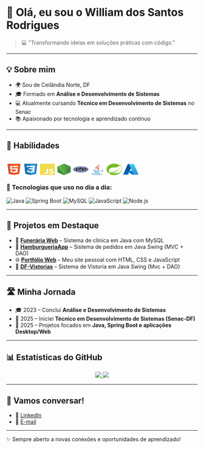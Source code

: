 # 👋 Olá, eu sou o William dos Santos Rodrigues  

> 💻 "Transformando ideias em soluções práticas com código."  

---

## 💡 Sobre mim
- 🌍 Sou de Ceilândia Norte, DF  
- 🎓 Formado em **Análise e Desenvolvimento de Sistemas**  
- 💻 Atualmente cursando **Técnico em Desenvolvimento de Sistemas** no Senac  
- 📚 Apaixonado por tecnologia e aprendizado contínuo  

---

## 🚀 Habilidades
<div style="display: inline_block"><br/>
  <img align="center" alt="HTML" height="30" width="40" src="https://raw.githubusercontent.com/devicons/devicon/master/icons/html5/html5-original.svg">
  <img align="center" alt="CSS" height="30" width="40" src="https://raw.githubusercontent.com/devicons/devicon/master/icons/css3/css3-original.svg">
  <img align="center" alt="JavaScript" height="30" width="40" src="https://raw.githubusercontent.com/devicons/devicon/master/icons/javascript/javascript-plain.svg">
  <img align="center" alt="NodeJS" height="30" width="40" src="https://raw.githubusercontent.com/devicons/devicon/master/icons/nodejs/nodejs-original.svg">
  <img align="center" alt="PHP" height="30" width="40" src="https://raw.githubusercontent.com/devicons/devicon/master/icons/php/php-original.svg">
  <img align="center" alt="Java" height="30" width="40" src="https://raw.githubusercontent.com/devicons/devicon/master/icons/java/java-original.svg">
  <img align="center" alt="Spring" height="30" width="40" src="https://raw.githubusercontent.com/devicons/devicon/master/icons/spring/spring-original.svg">
  <img align="center" alt="Azure" height="30" width="40" src="https://raw.githubusercontent.com/devicons/devicon/master/icons/azure/azure-original.svg">
</div>  

### 🔧 Tecnologias que uso no dia a dia:
![Java](https://img.shields.io/badge/Java-ED8B00?style=for-the-badge&logo=java&logoColor=white)
![Spring Boot](https://img.shields.io/badge/Spring_Boot-6DB33F?style=for-the-badge&logo=springboot&logoColor=white)
![MySQL](https://img.shields.io/badge/MySQL-4479A1?style=for-the-badge&logo=mysql&logoColor=white)
![JavaScript](https://img.shields.io/badge/JavaScript-F7DF1E?style=for-the-badge&logo=javascript&logoColor=black)
![Node.js](https://img.shields.io/badge/Node.js-43853D?style=for-the-badge&logo=node.js&logoColor=white)

---

## 📌 Projetos em Destaque
- 🏥 [**Funerária Web**](funerariasenac.web.app) – Sistema de clínica em Java com MySQL  
- 🍔 [**HamburgueriaApp**](https://github.com/William-Willam/Projetos-Senac/tree/main/Java/HamburgueriaSystem) – Sistema de pedidos em Java Swing (MVC + DAO)  
- 🌐 [**Portfólio Web**](william-willam.github.io/meuportifolio/) – Meu site pessoal com HTML, CSS e JavaScript  
- 🚗 [**DF-Vistorias**](https://github.com/2025-08-53/Df_Vist-ria) – Sistema de Vistoria em Java Swing (Mvc + DAO)
---

## 🛣️ Minha Jornada
- 🎓 2023 – Concluí **Análise e Desenvolvimento de Sistemas**  
- 📘 2025 – Iniciei **Técnico em Desenvolvimento de Sistemas (Senac-DF)**  
- 🚀 2025 – Projetos focados em **Java, Spring Boot e aplicações Desktop/Web**  

---

## 📊 Estatísticas do GitHub
<div align="center">
  <a href="https://github.com/William-Willam">
    <img height="160em" src="https://github-readme-stats.vercel.app/api?username=William-Willam&show_icons=true&theme=radical&include_all_commits=true&count_private=true"/>
    <img height="160em" src="https://github-readme-stats.vercel.app/api/top-langs/?username=William-Willam&layout=compact&langs_count=7&theme=radical"/>
  </a>
</div>

---

## 🤝 Vamos conversar!
- 💼 [LinkedIn](https://www.linkedin.com/in/wsdr96/)  
- 📧 [E-mail](mailto:williambfs2011@gmail.com)  

---
✨ Sempre aberto a novas conexões e oportunidades de aprendizado!
